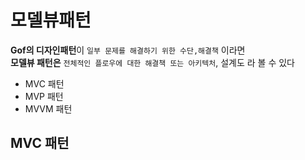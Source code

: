 # 모델뷰패턴
**Gof의 디자인패턴**이 `일부 문제를 해결하기 위한 수단,해결책` 이라면  
**모델뷰 패턴은** `전체적인 플로우에 대한 해결책 또는 아키텍처`, 설계도 라 볼 수 있다

- MVC 패턴
- MVP 패턴
- MVVM 패턴 
 
## MVC 패턴
